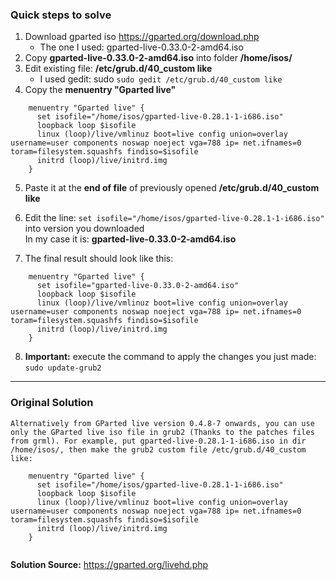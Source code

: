 ### Quick steps to solve
1. Download gparted iso https://gparted.org/download.php
   * The one I used: gparted-live-0.33.0-2-amd64.iso
2. Copy **gparted-live-0.33.0-2-amd64.iso** into folder **/home/isos/**
3. Edit existing file: **/etc/grub.d/40_custom like**
   * I used gedit: sudo `sudo gedit /etc/grub.d/40_custom like`
4. Copy the **menuentry "Gparted live"** 
```
    menuentry "Gparted live" {
      set isofile="/home/isos/gparted-live-0.28.1-1-i686.iso"
      loopback loop $isofile
      linux (loop)/live/vmlinuz boot=live config union=overlay username=user components noswap noeject vga=788 ip= net.ifnames=0 toram=filesystem.squashfs findiso=$isofile
      initrd (loop)/live/initrd.img
    }
```
5. Paste it at the **end of file** of previously opened **/etc/grub.d/40_custom like**
6. Edit the line: `set isofile="/home/isos/gparted-live-0.28.1-1-i686.iso"` into version you downloaded  
  In my case it is: **gparted-live-0.33.0-2-amd64.iso**
  
7. The final result should look like this: 

```
    menuentry "Gparted live" {
      set isofile="gparted-live-0.33.0-2-amd64.iso"
      loopback loop $isofile
      linux (loop)/live/vmlinuz boot=live config union=overlay username=user components noswap noeject vga=788 ip= net.ifnames=0 toram=filesystem.squashfs findiso=$isofile
      initrd (loop)/live/initrd.img
    }
```
8. **Important:** execute the command to apply the changes you just made: `sudo update-grub2`


------------------


### Original Solution
```
Alternatively from GParted live version 0.4.8-7 onwards, you can use only the GParted live iso file in grub2 (Thanks to the patches files from grml). For example, put gparted-live-0.28.1-1-i686.iso in dir /home/isos/, then make the grub2 custom file /etc/grub.d/40_custom like:

    menuentry "Gparted live" {
      set isofile="/home/isos/gparted-live-0.28.1-1-i686.iso"
      loopback loop $isofile
      linux (loop)/live/vmlinuz boot=live config union=overlay username=user components noswap noeject vga=788 ip= net.ifnames=0 toram=filesystem.squashfs findiso=$isofile
      initrd (loop)/live/initrd.img
    }
        
```

**Solution Source:** https://gparted.org/livehd.php
